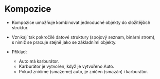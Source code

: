 # Kompozice

- Kompozice umožňuje kombinovat jednoduché objekty do složitějších struktur. 

- Vznikají tak pokročilé datové struktury (spojový seznam, binární strom), s nimiž se pracuje stejně jako se základními objekty.

- Příklad:
	- Auto má karburátor.
	- Karburátor je vytvořen, když je vytvořeno Auto.
	- Pokud zničíme (smažeme) auto, je zničen (smazán) i karburátor.